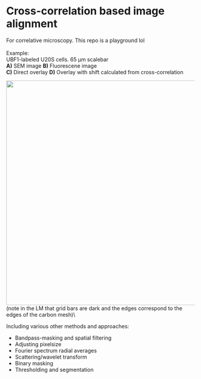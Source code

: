  # Cross-correlation based image alignment
 
 For correlative microscopy. This repo is a playground lol\
 \
 Example:\
 UBF1-labeled U20S cells. 65 μm scalebar\
 **A)** SEM image **B)** Fluorescene image\
 **C)** Direct overlay **D)** Overlay with shift calculated from cross-correlation
 
<img src="https://user-images.githubusercontent.com/103127272/215934511-0fe74709-caec-40e2-a267-7320921c60db.png" width="600"/>
(note in the LM that grid bars are dark and the edges correspond to the edges of the carbon mesh)\

Including various other methods and approaches:
* Bandpass-masking and spatial filtering
* Adjusting pixelsize
* Fourier spectrum radial averages
* Scattering/wavelet transform
* Binary masking
* Thresholding and segmentation
